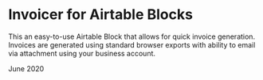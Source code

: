 # Invoicer for Airtable Blocks

This an easy-to-use Airtable Block that allows for quick invoice generation. Invoices are generated using standard browser exports with ability to email via attachment using your business account.

June 2020
